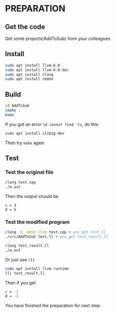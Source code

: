 # PREPARATION

## Get the code

Get some projects(AddToSub) from your colleagues

## Install

```bash
sudo apt install llvm-6.0
sudo apt install llvm-6.0-doc
sudo apt install clang
sudo apt install cmake
```

## Build

```bash
cd AddToSub
cmake .
make
```

If you got an error ```ld cannot find -lz```, do this

```bash
sudo apt install zlib1g-dev
```

Then try ```make``` again

## Test

### Test the original file

```bash
clang test.cpp
./a.out
```
Then the output should be
```
c = 3
d = 5
```

### Test the modified program

```bash
clang -S -emit-llvm test.cpp # you get test.ll
./src/AddToSub test.ll # you get test_result.ll

clang test_result.ll
./a.out
```

Or just use ```lli```

```bash
sudo apt install llvm-runtime
lli test_result.ll
```



Then if you get

```bash
c = -1
d = -3
```

You have finished the preparation for next step.
